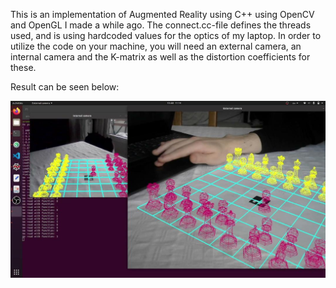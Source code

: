 This is an implementation of Augmented Reality using C++ using OpenCV and OpenGL I made a while ago.
The connect.cc-file defines the threads used, and is using hardcoded values for the optics of my laptop.
In order to utilize the code on your machine, you will need an external camera, an internal camera and the K-matrix as well as the distortion coefficients for these.

Result can be seen below:

![plot](still_image.jpg)

